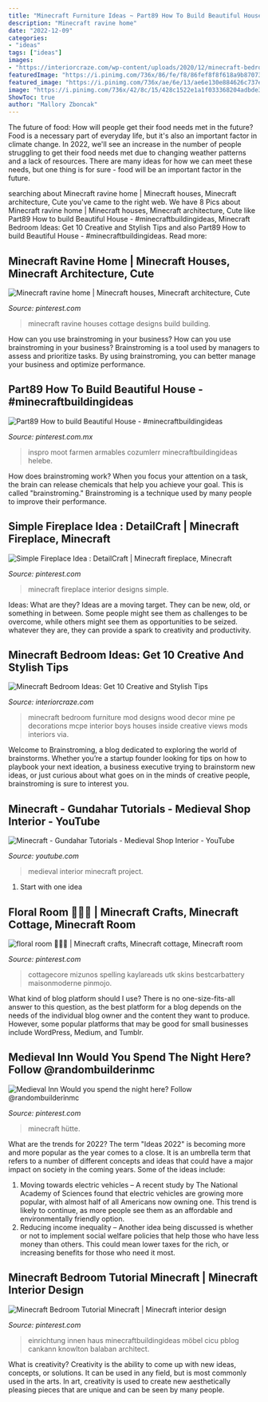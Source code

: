 ```yaml
---
title: "Minecraft Furniture Ideas ~ Part89 How To Build Beautiful House"
description: "Minecraft ravine home"
date: "2022-12-09"
categories:
- "ideas"
tags: ["ideas"]
images:
- "https://interiorcraze.com/wp-content/uploads/2020/12/minecraft-bedroom-ideas-5.jpg"
featuredImage: "https://i.pinimg.com/736x/86/fe/f8/86fef8f8f618a9b870739f236b992ef7.jpg"
featured_image: "https://i.pinimg.com/736x/ae/6e/13/ae6e130e884626c737ed0813ac5ab71f.jpg"
image: "https://i.pinimg.com/736x/42/8c/15/428c1522e1a1f033368204adbde30b66.jpg"
ShowToc: true
author: "Mallory Zboncak"
---
```



The future of food: How will people get their food needs met in the future?
Food is a necessary part of everyday life, but it's also an important factor in climate change. In 2022, we'll see an increase in the number of people struggling to get their food needs met due to changing weather patterns and a lack of resources. There are many ideas for how we can meet these needs, but one thing is for sure - food will be an important factor in the future.

	

		
searching about Minecraft ravine home | Minecraft houses, Minecraft architecture, Cute you've came to the right web. We have 8 Pics about Minecraft ravine home | Minecraft houses, Minecraft architecture, Cute like Part89 How to build Beautiful House - #minecraftbuildingideas, Minecraft Bedroom Ideas: Get 10 Creative and Stylish Tips and also Part89 How to build Beautiful House - #minecraftbuildingideas. Read more:
		
    
## Minecraft Ravine Home | Minecraft Houses, Minecraft Architecture, Cute

<img loading=lazy src="https://i.pinimg.com/736x/44/98/01/449801746f1a7619ea5cf647b0103435.jpg" onerror="this.onerror=null;this.src='https://tse4.mm.bing.net/th?id=OIP.hhsPMb2o7g5DVcQexMJlPwHaGu&amp;pid=15.1';" alt="Minecraft ravine home | Minecraft houses, Minecraft architecture, Cute">

_Source: pinterest.com_

>minecraft ravine houses cottage designs build building. 

	

How can you use brainstroming in your business?
How can you use brainstroming in your business? Brainstroming is a tool used by managers to assess and prioritize tasks. By using brainstroming, you can better manage your business and optimize performance.

    
## Part89 How To Build Beautiful House - #minecraftbuildingideas

<img loading=lazy src="https://i.pinimg.com/736x/ae/6e/13/ae6e130e884626c737ed0813ac5ab71f.jpg" onerror="this.onerror=null;this.src='https://tse1.mm.bing.net/th?id=OIP.P-SJECwLNF2YHkj1eItdcAHaNK&amp;pid=15.1';" alt="Part89 How to build Beautiful House - #minecraftbuildingideas">

_Source: pinterest.com.mx_

>inspro moot farmen armables cozumlerr minecraftbuildingideas helebe. 

	

How does brainstroming work?
When you focus your attention on a task, the brain can release chemicals that help you achieve your goal. This is called "brainstroming." Brainstroming is a technique used by many people to improve their performance.

    
## Simple Fireplace Idea : DetailCraft | Minecraft Fireplace, Minecraft

<img loading=lazy src="https://i.pinimg.com/736x/86/fe/f8/86fef8f8f618a9b870739f236b992ef7.jpg" onerror="this.onerror=null;this.src='https://tse1.mm.bing.net/th?id=OIP.7mOuTv117aqLTS757Inl0wHaD7&amp;pid=15.1';" alt="Simple Fireplace Idea : DetailCraft | Minecraft fireplace, Minecraft">

_Source: pinterest.com_

>minecraft fireplace interior designs simple. 

	

Ideas: What are they?
Ideas are a moving target. They can be new, old, or something in between. Some people might see them as challenges to be overcome, while others might see them as opportunities to be seized. whatever they are, they can provide a spark to creativity and productivity.

    
## Minecraft Bedroom Ideas: Get 10 Creative And Stylish Tips

<img loading=lazy src="https://interiorcraze.com/wp-content/uploads/2020/12/minecraft-bedroom-ideas-5.jpg" onerror="this.onerror=null;this.src='https://tse4.mm.bing.net/th?id=OIP.rCZWLsggWqNJFAZYhhIhXgHaD0&amp;pid=15.1';" alt="Minecraft Bedroom Ideas: Get 10 Creative and Stylish Tips">

_Source: interiorcraze.com_

>minecraft bedroom furniture mod designs wood decor mine pe decorations mcpe interior boys houses inside creative views mods interiors via. 

	

Welcome to Brainstroming, a blog dedicated to exploring the world of brainstorms. Whether you’re a startup founder looking for tips on how to playbook your next ideation, a business executive trying to brainstorm new ideas, or just curious about what goes on in the minds of creative people, brainstroming is sure to interest you.

    
## Minecraft - Gundahar Tutorials - Medieval Shop Interior - YouTube

<img loading=lazy src="https://i.ytimg.com/vi/gGqX8ywIQBQ/maxresdefault.jpg" onerror="this.onerror=null;this.src='https://tse4.mm.bing.net/th?id=OIP.7gCwgytLzBOv7a8Yw073FwHaEK&amp;pid=15.1';" alt="Minecraft - Gundahar Tutorials - Medieval Shop Interior - YouTube">

_Source: youtube.com_

>medieval interior minecraft project. 

	

 1. Start with one idea

    
## Floral Room 💐🍃🌼 | Minecraft Crafts, Minecraft Cottage, Minecraft Room

<img loading=lazy src="https://i.pinimg.com/736x/de/97/8e/de978e77b09596b40cb09530fdccd928.jpg" onerror="this.onerror=null;this.src='https://tse3.mm.bing.net/th?id=OIP.OhIvrEBH5iaCORpu1US3XgHaIO&amp;pid=15.1';" alt="floral room 💐🍃🌼 | Minecraft crafts, Minecraft cottage, Minecraft room">

_Source: pinterest.com_

>cottagecore mizunos spelling kaylareads utk skins bestcarbattery maisonmoderne pinmojo. 

	

What kind of blog platform should I use?
There is no one-size-fits-all answer to this question, as the best platform for a blog depends on the needs of the individual blog owner and the content they want to produce. However, some popular platforms that may be good for small businesses include WordPress, Medium, and Tumblr.

    
## Medieval Inn Would You Spend The Night Here? Follow @randombuilderinmc

<img loading=lazy src="https://i.pinimg.com/736x/42/8c/15/428c1522e1a1f033368204adbde30b66.jpg" onerror="this.onerror=null;this.src='https://tse4.mm.bing.net/th?id=OIP.ffkslDQq9JCRgQisDneJAAHaHa&amp;pid=15.1';" alt="Medieval Inn Would you spend the night here? Follow @randombuilderinmc">

_Source: pinterest.com_

>minecraft hütte. 

	

What are the trends for 2022?
The term "Ideas 2022" is becoming more and more popular as the year comes to a close. It is an umbrella term that refers to a number of different concepts and ideas that could have a major impact on society in the coming years. Some of the ideas include: 
1) Moving towards electric vehicles – A recent study by The National Academy of Sciences found that electric vehicles are growing more popular, with almost half of all Americans now owning one. This trend is likely to continue, as more people see them as an affordable and environmentally friendly option. 
2) Reducing income inequality – Another idea being discussed is whether or not to implement social welfare policies that help those who have less money than others. This could mean lower taxes for the rich, or increasing benefits for those who need it most.

    
## Minecraft Bedroom Tutorial Minecraft | Minecraft Interior Design

<img loading=lazy src="https://i.pinimg.com/736x/af/88/49/af8849c15e42d419545799992ef9630a.jpg" onerror="this.onerror=null;this.src='https://tse1.mm.bing.net/th?id=OIP.PY6HzuRZhpFvr7LTimPE0QHaD0&amp;pid=15.1';" alt="Minecraft Bedroom Tutorial Minecraft | Minecraft interior design">

_Source: pinterest.com_

>einrichtung innen haus minecraftbuildingideas möbel cicu pblog cankann knowlton balaban architect. 

	

What is creativity?
Creativity is the ability to come up with new ideas, concepts, or solutions. It can be used in any field, but is most commonly used in the arts. In art, creativity is used to create new aesthetically pleasing pieces that are unique and can be seen by many people.

